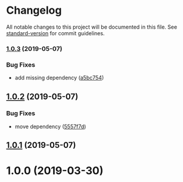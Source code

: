 # Changelog

All notable changes to this project will be documented in this file. See [standard-version](https://github.com/conventional-changelog/standard-version) for commit guidelines.

### [1.0.3](https://github.com/microlinkhq/mql/compare/v1.0.2...v1.0.3) (2019-05-07)


### Bug Fixes

* add missing dependency ([a5bc754](https://github.com/microlinkhq/mql/commit/a5bc754))



## [1.0.2](https://github.com/microlinkhq/mql/compare/v1.0.1...v1.0.2) (2019-05-07)


### Bug Fixes

* move dependency ([5557f7d](https://github.com/microlinkhq/mql/commit/5557f7d))



## [1.0.1](https://github.com/microlinkhq/mql/compare/v1.0.0...v1.0.1) (2019-05-07)



<a name="1.0.0"></a>
# 1.0.0 (2019-03-30)
